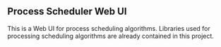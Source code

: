 ## Process Scheduler Web UI

This is a Web UI for process scheduling algorithms.
Libraries used for processing scheduling algorithms are already contained in this project.
